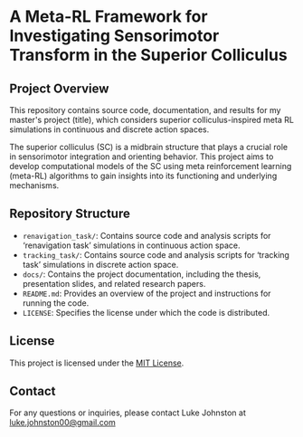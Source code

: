 # A Meta-RL Framework for Investigating Sensorimotor Transform in the Superior Colliculus

## Project Overview

This repository contains source code, documentation, and results for my master's project (title), which considers superior colliculus-inspired meta RL simulations in continuous and discrete action spaces.

The superior colliculus (SC) is a midbrain structure that plays a crucial role in sensorimotor integration and orienting behavior. This project aims to develop computational models of the SC using meta reinforcement learning (meta-RL) algorithms to gain insights into its functioning and underlying mechanisms.

## Repository Structure

- `renavigation_task/`: Contains source code and analysis scripts for ‘renavigation task’ simulations in continuous action space.
- `tracking_task/`: Contains source code and analysis scripts for ‘tracking task’ simulations in discrete action space.
- `docs/`: Contains the project documentation, including the thesis, presentation slides, and related research papers.
- `README.md`: Provides an overview of the project and instructions for running the code.
- `LICENSE`: Specifies the license under which the code is distributed.

## License

This project is licensed under the [MIT License](LICENSE).

## Contact

For any questions or inquiries, please contact Luke Johnston at luke.johnston00@gmail.com
